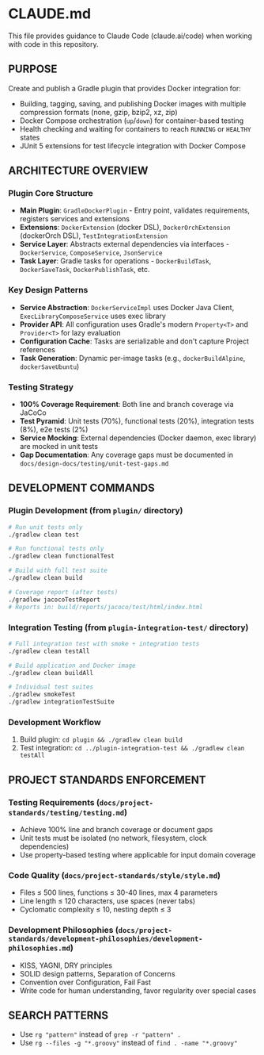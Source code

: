 # CLAUDE.md

This file provides guidance to Claude Code (claude.ai/code) when working with code in this repository.

## PURPOSE
Create and publish a Gradle plugin that provides Docker integration for:
- Building, tagging, saving, and publishing Docker images with multiple compression formats (none, gzip, bzip2, xz, zip)
- Docker Compose orchestration (`up`/`down`) for container-based testing
- Health checking and waiting for containers to reach `RUNNING` or `HEALTHY` states
- JUnit 5 extensions for test lifecycle integration with Docker Compose

## ARCHITECTURE OVERVIEW

### Plugin Core Structure
- **Main Plugin**: `GradleDockerPlugin` - Entry point, validates requirements, registers services and extensions
- **Extensions**: `DockerExtension` (docker DSL), `DockerOrchExtension` (dockerOrch DSL), `TestIntegrationExtension`
- **Service Layer**: Abstracts external dependencies via interfaces - `DockerService`, `ComposeService`, `JsonService`
- **Task Layer**: Gradle tasks for operations - `DockerBuildTask`, `DockerSaveTask`, `DockerPublishTask`, etc.

### Key Design Patterns
- **Service Abstraction**: `DockerServiceImpl` uses Docker Java Client, `ExecLibraryComposeService` uses exec library
- **Provider API**: All configuration uses Gradle's modern `Property<T>` and `Provider<T>` for lazy evaluation
- **Configuration Cache**: Tasks are serializable and don't capture Project references
- **Task Generation**: Dynamic per-image tasks (e.g., `dockerBuildAlpine`, `dockerSaveUbuntu`)

### Testing Strategy
- **100% Coverage Requirement**: Both line and branch coverage via JaCoCo
- **Test Pyramid**: Unit tests (70%), functional tests (20%), integration tests (8%), e2e tests (2%)
- **Service Mocking**: External dependencies (Docker daemon, exec library) are mocked in unit tests
- **Gap Documentation**: Any coverage gaps must be documented in `docs/design-docs/testing/unit-test-gaps.md`

## DEVELOPMENT COMMANDS

### Plugin Development (from `plugin/` directory)
```bash
# Run unit tests only
./gradlew clean test

# Run functional tests only  
./gradlew clean functionalTest

# Build with full test suite
./gradlew clean build

# Coverage report (after tests)
./gradlew jacocoTestReport
# Reports in: build/reports/jacoco/test/html/index.html
```

### Integration Testing (from `plugin-integration-test/` directory)
```bash
# Full integration test with smoke + integration tests
./gradlew clean testAll

# Build application and Docker image
./gradlew clean buildAll

# Individual test suites
./gradlew smokeTest
./gradlew integrationTestSuite
```

### Development Workflow
1. Build plugin: `cd plugin && ./gradlew clean build`
2. Test integration: `cd ../plugin-integration-test && ./gradlew clean testAll`

## PROJECT STANDARDS ENFORCEMENT

### Testing Requirements (`docs/project-standards/testing/testing.md`)
- Achieve 100% line and branch coverage or document gaps
- Unit tests must be isolated (no network, filesystem, clock dependencies)
- Use property-based testing where applicable for input domain coverage

### Code Quality (`docs/project-standards/style/style.md`)
- Files ≤ 500 lines, functions ≤ 30-40 lines, max 4 parameters
- Line length ≤ 120 characters, use spaces (never tabs)
- Cyclomatic complexity ≤ 10, nesting depth ≤ 3

### Development Philosophies (`docs/project-standards/development-philosophies/development-philosophies.md`)
- KISS, YAGNI, DRY principles
- SOLID design patterns, Separation of Concerns
- Convention over Configuration, Fail Fast
- Write code for human understanding, favor regularity over special cases

## SEARCH PATTERNS
- Use `rg "pattern"` instead of `grep -r "pattern" .`
- Use `rg --files -g "*.groovy"` instead of `find . -name "*.groovy"`